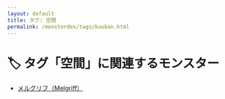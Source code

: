 ```yaml
---
layout: default
title: タグ: 空間
permalink: /monsterdex/tags/kuukan.html
---
```

# 🏷️ タグ「空間」に関連するモンスター

- [メルグリフ（Melgriff）](/monsterdex/monster/Melgriff.html)